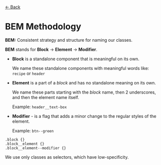 [&larr; Back](./README.md)

# BEM Methodology

**BEM:** Consistent strategy and structure for naming our classes.

**BEM** stands for **Block** -> **Element** -> **Modifier**.

- **Block** is a standalone component that is meaningful on its own.

  We name these standalone components with meaningful words like: `recipe` or `header`

<div></div>

- **Element** is a part of a _block_ and has no standalone meaning on its own.

  We name these parts starting with the _block_ name, then 2 underscores, and then the element name itself.

  Example: `header__text-box`

<div></div>

- **Modifier** - is a flag that adds a minor change to the regular styles of the element.

  Example: `btn--green`

```
.block {}
.block__element {}
.block__element--modifier {}
```

We use only classes as selectors, which have low-specificity.

<br>
